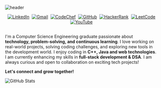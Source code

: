 
![header](https://capsule-render.vercel.app/api?type=waving&color=auto&height=200&section=header&text=Hi%20Everyone!&fontColor=000000&fontSize=50&fontAlign=50&fontAlignY=50)

<div style="display: flex; justify-content: space-evenly; align-items: center; flex-wrap: wrap; width: 100%;">
  <a href="https://www.linkedin.com/in/sakshi-vats-/" target="_blank">
    <img src="https://img.shields.io/badge/LinkedIn-0077B5?style=for-the-badge&logo=linkedin&logoColor=white" alt="LinkedIn">
  </a>
  <a href="mailto:sakshi12135@gmail.com">
    <img src="https://img.shields.io/badge/Gmail-D14836?style=for-the-badge&logo=gmail&logoColor=white" alt="Gmail">
  </a>
  <a href="https://www.codechef.com/users/sakshivats121" target="_blank">
    <img src="https://img.shields.io/badge/Codechef-%23B92B27.svg?&style=for-the-badge&logo=Codechef&logoColor=white" alt="CodeChef">
  </a>
  <a href="https://github.com/SakshiVats27" target="_blank">
    <img src="https://img.shields.io/badge/GitHub-100000?style=for-the-badge&logo=github&logoColor=white" alt="GitHub">
  </a>
  <a href="https://www.hackerrank.com/profile/sakshi12135" target="_blank">
    <img src="https://img.shields.io/badge/-Hackerrank-2EC866?style=for-the-badge&logo=HackerRank&logoColor=white" alt="HackerRank">
  </a>
  <a href="https://leetcode.com/u/Sakshi1213/" target="_blank">
    <img src="https://img.shields.io/badge/-LeetCode-FFA116?style=for-the-badge&logo=LeetCode&logoColor=black" alt="LeetCode">
  </a>
  <a href="https://www.youtube.com/@sakshivats2722" target="_blank">
    <img src="https://img.shields.io/badge/YouTube-FF0000?style=for-the-badge&logo=youtube&logoColor=white" alt="YouTube">
  </a>
</div>
<br>

I'm a Computer Science Engineering graduate passionate about **technology, problem-solving, and continuous learning**. I love working on real-world projects, solving coding challenges, and exploring new tools in the development world. I enjoy coding in **C++, Java and web technologies**. I am currently enhancing my skills in **full-stack development & DSA**. I am always curious and open to collaboration on exciting tech projects!

**Let's connect and grow together!**


![GitHub Stats](https://github-readme-stats.vercel.app/api?username=SakshiVats27&show_icons=true&theme=gradient)














<!--
**SakshiVats27/SakshiVats27** is a ✨ _special_ ✨ repository because its `README.md` (this file) appears on your GitHub profile.

Here are some ideas to get you started:

- 🔭 I’m currently working on ...
- 🌱 I’m currently learning ...
- 👯 I’m looking to collaborate on ...
- 🤔 I’m looking for help with ...
- 💬 Ask me about ...
- 📫 How to reach me: ...
- 😄 Pronouns: ...
- ⚡ Fun fact: ...
-->
